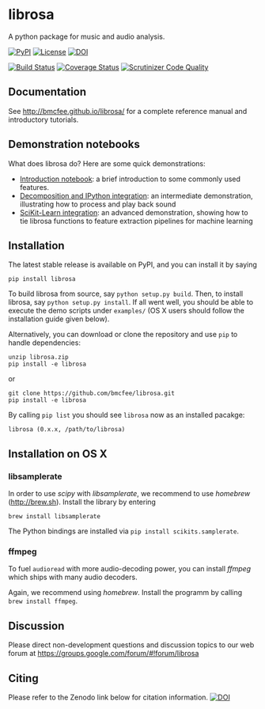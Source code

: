 librosa
=======
A python package for music and audio analysis.  

[![PyPI](https://img.shields.io/pypi/v/librosa.svg)](https://pypi.python.org/pypi/librosa)
[![License](https://img.shields.io/pypi/l/librosa.svg)](https://github.com/bmcfee/librosa/blob/master/LICENSE.md)
[![DOI](https://zenodo.org/badge/doi/10.5281/zenodo.32193.svg)](http://dx.doi.org/10.5281/zenodo.32193)

[![Build Status](https://travis-ci.org/bmcfee/librosa.png?branch=master)](http://travis-ci.org/bmcfee/librosa?branch=master)
[![Coverage Status](https://coveralls.io/repos/bmcfee/librosa/badge.svg?branch=master)](https://coveralls.io/r/bmcfee/librosa?branch=master)
[![Scrutinizer Code Quality](https://scrutinizer-ci.com/g/bmcfee/librosa/badges/quality-score.png?b=master)](https://scrutinizer-ci.com/g/bmcfee/librosa/?branch=master)


Documentation
-------------
See http://bmcfee.github.io/librosa/ for a complete reference manual and introductory tutorials.


Demonstration notebooks
-----------------------
What does librosa do?  Here are some quick demonstrations:

* [Introduction notebook](http://nbviewer.ipython.org/github/bmcfee/librosa/blob/master/examples/LibROSA%20demo.ipynb): a brief introduction to some commonly used features.
* [Decomposition and IPython integration](http://nbviewer.ipython.org/github/bmcfee/librosa/blob/master/examples/LibROSA%20audio%20effects%20and%20playback.ipynb): an intermediate demonstration, illustrating how to process and play back sound
* [SciKit-Learn integration](http://nbviewer.ipython.org/github/bmcfee/librosa/blob/master/examples/LibROSA%20sklearn%20feature%20pipeline.ipynb): an advanced demonstration, showing how to tie librosa functions to feature extraction pipelines for machine learning


Installation
------------

The latest stable release is available on PyPI, and you can install it by saying 
```
pip install librosa
```

To build librosa from source, say `python setup.py build`.
Then, to install librosa, say `python setup.py install`.
If all went well, you should be able to execute the demo scripts under `examples/`
(OS X users should follow the installation guide given below).

Alternatively, you can download or clone the repository and use `pip` to handle dependencies:

```
unzip librosa.zip
pip install -e librosa
```
or
```
git clone https://github.com/bmcfee/librosa.git
pip install -e librosa
```

By calling `pip list` you should see `librosa` now as an installed pacakge:
```
librosa (0.x.x, /path/to/librosa)
```

## Installation on OS X

### libsamplerate

In order to use *scipy* with *libsamplerate*, we recommend to use *homebrew* (http://brew.sh).
Install the library by entering
```
brew install libsamplerate
```

The Python bindings are installed via `pip install scikits.samplerate`.

### ffmpeg

To fuel `audioread` with more audio-decoding power, you can install *ffmpeg* which
ships with many audio decoders.

Again, we recommend using *homebrew*. Install the programm by calling
`brew install ffmpeg`.

Discussion
----------

Please direct non-development questions and discussion topics to our web forum at 
https://groups.google.com/forum/#!forum/librosa 


Citing
------

Please refer to the Zenodo link below for citation information.
[![DOI](https://zenodo.org/badge/doi/10.5281/zenodo.32193.svg)](http://dx.doi.org/10.5281/zenodo.32193)
